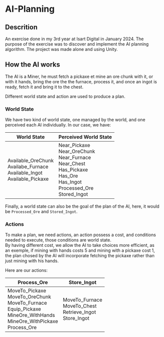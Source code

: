 # AI-Planning

## Descrition
An exercise done in my 3rd year at Isart Digital in January 2024. The purpose of the exercise was to discover and implement the AI planning algorithm. The project was made alone and using Unity.

## How the AI works
The AI is a Miner, he must fetch a pickaxe et mine an ore chunk with it, or with it hands, bring the ore the the furnace, process it, and once an ingot is ready, fetch it and bring it to the chest.

Different world state and action are used to produce a plan.

### World State
We have two kind of world state, one managed by the world, and one perceived each AI individually.
In our case, we have:

World State  | Perceived World State
------------- | -------------
 Available_OreChunk</br>Availabe_Furnace</br>Available_Ingot</br>Available_Pickaxe | Near_Pickaxe</br>Near_OreChunk</br>Near_Furnace</br>Near_Chest</br>Has_Pickaxe</br>Has_Ore</br>Has_Ingot</br>Processed_Ore</br>Stored_Ingot

 Finally, a world state can also be the goal of the plan of the AI, here, it would be `Processed_Ore` and `Stored_Ingot`.

 ### Actions
 To make a plan, we need actions, an action possess a cost, and conditions needed to execute, those conditions are world state.</br>
 By having different cost, we allow the AI to take choices more efficient, as an exemple, if mining with hands costs 5 and mining with a pickaxe cost 1, the plan chosed by the AI will incorporate fetching the pickaxe rather than just mining with his hands.

 Here are our actions:

 Process_Ore  | Store_Ingot
------------- | -------------
MoveTo_Pickaxe</br>MoveTo_OreChunk</br>MoveTo_Furnace</br>Equip_Pickaxe</br>MineOre_WithHands</br>MineOre_WithPickaxe</br>Process_Ore | MoveTo_Furnace</br>MoveTo_Chest</br>Retrieve_Ingot</br>Store_Ingot
